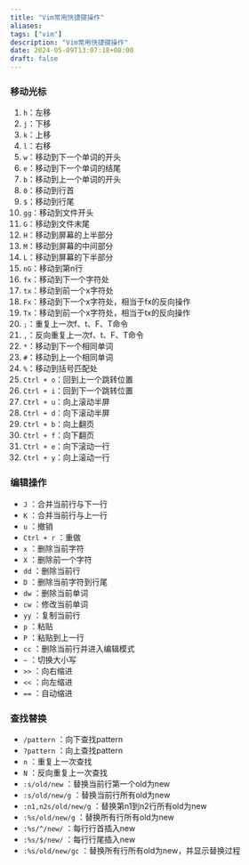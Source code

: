 ```yaml
---
title: "Vim常用快捷键操作"
aliases: 
tags: ["vim"]
description: "Vim常用快捷键操作"
date: 2024-05-09T13:07:18+08:00
draft: false
---
```



### 移动光标

1. `h`：左移
2. `j`：下移
3. `k`：上移
4. `l`：右移
5. `w`：移动到下一个单词的开头
6. `e`：移动到下一个单词的结尾
7. `b`：移动到上一个单词的开头
8. `0`：移动到行首
9. `$`：移动到行尾
10. `gg`：移动到文件开头
11. `G`：移动到文件末尾
12. `H`：移动到屏幕的上半部分
13. `M`：移动到屏幕的中间部分
14. `L`：移动到屏幕的下半部分
15. `nG`：移动到第n行
16. `fx`：移动到下一个字符处
17. `tx`：移动到前一个x字符处
18. `Fx`：移动到下一个x字符处，相当于fx的反向操作
19. `Tx`：移动到前一个x字符处，相当于tx的反向操作
20. `;`：重复上一次f、t、F、T命令
21. `,`：反向重复上一次f、t、F、T命令
22. `*`：移动到下一个相同单词
23. `#`：移动到上一个相同单词
24. `%`：移动到括号匹配处
28. `Ctrl + o`：回到上一个跳转位置
29. `Ctrl + i`：回到下一个跳转位置
30. `Ctrl + u`：向上滚动半屏
31. `Ctrl + d`：向下滚动半屏
32. `Ctrl + b`：向上翻页
33. `Ctrl + f`：向下翻页
34. `Ctrl + e`：向下滚动一行
35. `Ctrl + y`：向上滚动一行


### 编辑操作
+ `J` ：合并当前行与下一行
+ `K` ：合并当前行与上一行
+ `u` ：撤销
+ `Ctrl + r` ：重做
+ `x` ：删除当前字符
+ `X` ：删除前一个字符
+ `dd` ：删除当前行
+ `D` ：删除当前字符到行尾
+ `dw` ：删除当前单词
+ `cw` ：修改当前单词
+ `yy` ：复制当前行
+ `p` ：粘贴
+ `P` ：粘贴到上一行
+ `cc` ：删除当前行并进入编辑模式
+ `~` ：切换大小写
+ `>>` ：向右缩进
+ `<<` ：向左缩进
+ `==` ：自动缩进

### 查找替换
+ `/pattern` ：向下查找pattern
+ `?pattern` ：向上查找pattern
+ `n` ：重复上一次查找
+ `N` ：反向重复上一次查找
+ `:s/old/new` ：替换当前行第一个old为new
+ `:s/old/new/g` ：替换当前行所有old为new
+ `:n1,n2s/old/new/g` ：替换第n1到n2行所有old为new
+ `:%s/old/new/g` ：替换所有行所有old为new
+ `:%s/^/new/` ：每行行首插入new
+ `:%s/$/new/` ：每行行尾插入new
+ `:%s/old/new/gc` ：替换所有行所有old为new，并显示替换过程
